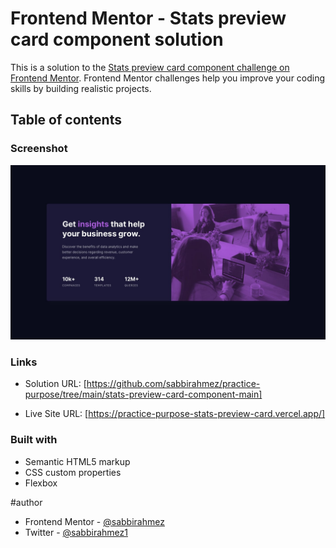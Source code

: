 # Frontend Mentor - Stats preview card component solution

This is a solution to the [Stats preview card component challenge on Frontend Mentor](https://www.frontendmentor.io/challenges/stats-preview-card-component-8JqbgoU62). Frontend Mentor challenges help you improve your coding skills by building realistic projects. 

## Table of contents


### Screenshot

![screenshot](stats-preview-card-component/design/desktop-design.jpg)

### Links

- Solution URL: [https://github.com/sabbirahmez/practice-purpose/tree/main/stats-preview-card-component-main]

- Live Site URL: [https://practice-purpose-stats-preview-card.vercel.app/]

### Built with

- Semantic HTML5 markup
- CSS custom properties
- Flexbox

#author

- Frontend Mentor - [@sabbirahmez](https://www.frontendmentor.io/profile/sabbirahmez)
- Twitter - [@sabbirahmez1](https://www.twitter.com/sabbirahmez1)
